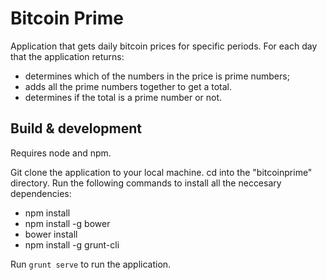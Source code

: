 # Bitcoin Prime
Application that gets daily bitcoin prices for specific periods. 
For each day that the application returns:
- determines which of the numbers in the price is prime numbers;
- adds all the prime numbers together to get a total.
- determines if the total is a prime number or not.

## Build & development
Requires node and npm.

Git clone the application to your local machine.
cd into the "bitcoinprime" directory.
Run the following commands to install all the neccesary dependencies: 
- npm install
- npm install -g bower
- bower install
- npm install -g grunt-cli

Run `grunt serve` to run the application.
